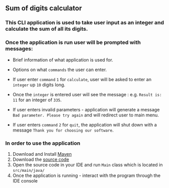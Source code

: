 ## Sum of digits calculator

### This CLI application is used to take user input as an integer and calculate the sum of all its digits.

### Once the application is run user will be prompted with messages:

- Brief information of what application is used for.
- Options on what `commands` the user can enter.


- If user enter `command` `1` for `calculate`, user will be asked to enter an `integer` up `10` digits long.
- Once the `integer` is entered user will see the message : e.g. `Result is: 11` for an integer of `335`.
- If user enters invalid parameters - application will generate a message `Bad parameter. Please try again` and will redirect user to main menu.
- If user enters `command` `2` for `quit`, the application will shut down with a message `Thank you for choosing our software`.

### In order to use the application
1. Download and Install [Maven](https://maven.apache.org)
2. Download the [source code](https://github.com/Likh-Alex/sum-of-digits-calculator)
3. Open the source code in your IDE and run `Main` class which is located in `src/main/java/`
4. Once the application is running - interact with the program through the IDE console
